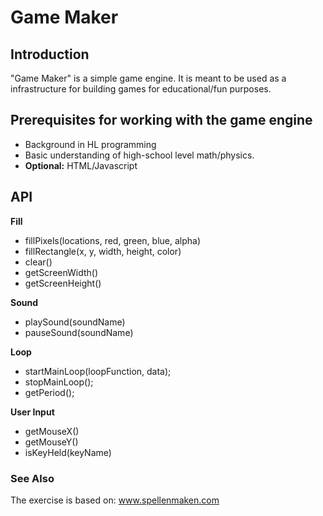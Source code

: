 # Game Maker

## Introduction

"Game Maker" is a simple game engine.
It is meant to be used as a infrastructure for building games for educational/fun purposes.

## Prerequisites for working with the game engine

- Background in HL programming
- Basic understanding of high-school level math/physics.
- **Optional:** HTML/Javascript

## API

**Fill**

- fillPixels(locations, red, green, blue, alpha)
- fillRectangle(x, y, width, height, color)
- clear()
- getScreenWidth()
- getScreenHeight()

**Sound**

- playSound(soundName)
- pauseSound(soundName)

**Loop**

- startMainLoop(loopFunction, data);
- stopMainLoop();
- getPeriod();

**User Input**

- getMouseX()
- getMouseY()
- isKeyHeld(keyName)

### See Also

The exercise is based on: www.spellenmaken.com
